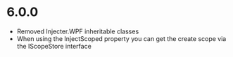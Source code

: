 # 6.0.0

- Removed Injecter.WPF inheritable classes
- When using the InjectScoped property you can get the create scope via the IScopeStore interface
